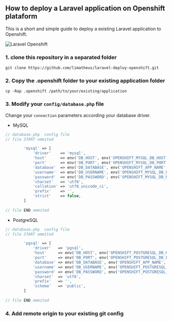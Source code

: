 ## How to deploy a Laravel application on Openshift plataform

This is a short and simple guide to deploy a existing Laravel application to Openshift.

![Laravel Openshift](http://s2.postimg.org/yzdx8n6x5/laravel_openshift.png)

### 1. clone this repository in a separated folder

```shell
git clone https://github.com/limatheus/laravel-deploy-openshift.git
```

### 2. Copy the .openshift folder to your existing application folder

```shell
cp -Rap .openshift /path/to/your/existing/application
```

### 3. Modify your `config/database.php` file

Change your `connection` parameters according your database driver.

* MySQL
```php
// database.php  config file
// file START ommited

        'mysql' => [
            'driver'    => 'mysql',
            'host'      => env('DB_HOST', env('OPENSHIFT_MYSQL_DB_HOST', 'localhost')),
            'port'      => env('DB_PORT', env('OPENSHIFT_MYSQL_DB_PORT', 3306)),
            'database'  => env('DB_DATABASE', env('OPENSHIFT_APP_NAME', 'forge')),
            'username'  => env('DB_USERNAME', env('OPENSHIFT_MYSQL_DB_USERNAME', 'forge')),
            'password'  => env('DB_PASSWORD', env('OPENSHIFT_MYSQL_DB_PASSWORD', '')),
            'charset'   => 'utf8',
            'collation' => 'utf8_unicode_ci',
            'prefix'    => '',
            'strict'    => false,
        ]
        
// file END ommited
```

* PostgreSQL

```php
// database.php  config file
// file START ommited

        'pgsql' => [
            'driver'   => 'pgsql',
            'host'     => env('DB_HOST', env('OPENSHIFT_POSTGRESQL_DB_HOST', 'localhost')),
            'port'     => env('DB_PORT', env('OPENSHIFT_POSTGRESQL_DB_PORT', 5432)),
            'database' => env('DB_DATABASE', env('OPENSHIFT_APP_NAME', 'forge')),
            'username' => env('DB_USERNAME', env('OPENSHIFT_POSTGRESQL_DB_USERNAME', 'forge')),
            'password' => env('DB_PASSWORD', env('OPENSHIFT_POSTGRESQL_DB_PASSWORD', '')),
            'charset'  => 'utf8',
            'prefix'   => '',
            'schema'   => 'public',
        ]
        
// file END ommited
```


### 4. Add remote origin to your existing git config
